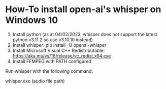 # How-To install open-ai's whisper on Windows 10

1. Install python (as at 04/02/2023, whisper does not support the latest python v3.11.2 so use v3.10.10 instead)
2. Install whisper: pip install -U openai-whisper
3. Install Microsoft Visual C++ Redistributable: https://aka.ms/vs/16/release/vc_redist.x64.exe
4. Install FFMPEG with PATH configured

Run whisper with the following command:

whisper.exe (audio file path)
